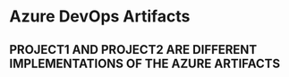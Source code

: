 # Azure DevOps Artifacts

## PROJECT1 AND PROJECT2 ARE DIFFERENT IMPLEMENTATIONS OF THE AZURE ARTIFACTS
           
